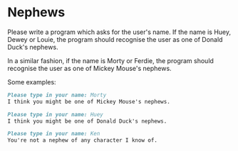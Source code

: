 
# Nephews

Please write a program which asks for the user's name. If the name is Huey, Dewey or Louie, the program should recognise the user as one of Donald Duck's nephews.

In a similar fashion, if the name is Morty or Ferdie, the program should recognise the user as one of Mickey Mouse's nephews.

Some examples:

```markdown
Please type in your name: Morty
I think you might be one of Mickey Mouse's nephews.
```

```markdown
Please type in your name: Huey
I think you might be one of Donald Duck's nephews.
```

```markdown
Please type in your name: Ken
You're not a nephew of any character I know of.
```
